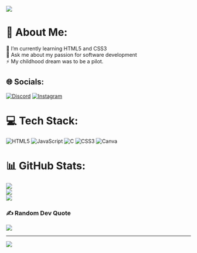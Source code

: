 
![](https://rishavanand.github.io/static/images/greetings.gif)
# 💫 About Me:
🌱 I’m currently learning HTML5 and CSS3<br>💬 Ask me about my passion for software development<br>⚡ My childhood dream was to be a pilot.


## 🌐 Socials:
[![Discord](https://img.shields.io/badge/Discord-%237289DA.svg?logo=discord&logoColor=white)](htttps://discord.gg/706893297746182275) [![Instagram](https://img.shields.io/badge/Instagram-%23E4405F.svg?logo=Instagram&logoColor=white)](https://instagram.com/arthur_danielson) 

# 💻 Tech Stack:
![HTML5](https://img.shields.io/badge/html5-%23E34F26.svg?style=flat-square&logo=html5&logoColor=white) ![JavaScript](https://img.shields.io/badge/javascript-%23323330.svg?style=flat-square&logo=javascript&logoColor=%23F7DF1E) ![C](https://img.shields.io/badge/c-%2300599C.svg?style=flat-square&logo=c&logoColor=white) ![CSS3](https://img.shields.io/badge/css3-%231572B6.svg?style=flat-square&logo=css3&logoColor=white) ![Canva](https://img.shields.io/badge/Canva-%2300C4CC.svg?style=flat-square&logo=Canva&logoColor=white)
# 📊 GitHub Stats:
![](https://github-readme-stats.vercel.app/api?username=arthurvdanielson&theme=radical&hide_border=true&include_all_commits=false&count_private=false)<br/>
![](https://github-readme-streak-stats.herokuapp.com/?user=arthurvdanielson&theme=radical&hide_border=true)<br/>
![](https://github-readme-stats.vercel.app/api/top-langs/?username=arthurvdanielson&theme=radical&hide_border=true&include_all_commits=false&count_private=false&layout=compact)

### ✍️ Random Dev Quote
![](https://quotes-github-readme.vercel.app/api?type=horizontal&theme=radical)

---
[![](https://visitcount.itsvg.in/api?id=arthurvdanielson&icon=9&color=6)](https://visitcount.itsvg.in)

<!-- Proudly created with GPRM ( https://gprm.itsvg.in ) -->
